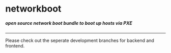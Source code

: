 networkboot
===========

<h5>open source network boot bundle to boot up hosts via PXE</h5>

-----------------------------------------------------------

Please check out the seperate development branches for backend and frontend.
